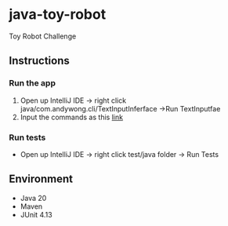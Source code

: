# java-toy-robot
Toy Robot Challenge

## Instructions

### Run the app

1. Open up IntelliJ IDE -> right click java/com.andywong.cli/TextInputInferface ->Run TextInputfae
2. Input the commands as this [link](https://github.com/ioof-holdings/recruitment/wiki/Robot-Challenge)

### Run tests
* Open up IntelliJ IDE -> right click test/java folder -> Run Tests


## Environment

- Java 20
- Maven
- JUnit 4.13
